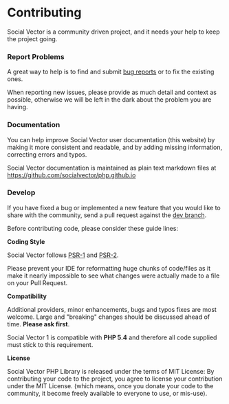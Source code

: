 Contributing
============

Social Vector is a community driven project, and it needs your help to keep the project going.


### Report Problems

A great way to help is to find and submit [bug reports](https://github.com/socialvector/php/issues) or to fix the
existing ones.

When reporting new issues, please provide as much detail and context as possible, otherwise we will be left in the dark
about the problem you are having.


### Documentation

You can help improve Social Vector user documentation (this website) by making it more consistent and readable, and by adding
missing information, correcting errors and typos.

Social Vector documentation is maintained as plain text markdown files at https://github.com/socialvector/php.github.io


### Develop

If you have fixed a bug or implemented a new feature that you would like to share with the community, send a pull request
against the [dev branch](https://github.com/socialvector/php/).

Before contributing code, please consider these guide lines:

**Coding Style**

Social Vector follows [PSR-1](http://www.php-fig.org/psr/psr-1/) and [PSR-2](http://www.php-fig.org/psr/psr-2/).

Please prevent your IDE for reformatting huge chunks of code/files as it make it nearly impossible to see what changes were
actually made to a file on your Pull Request.

**Compatibility**

Additional providers, minor enhancements, bugs and typos fixes are most welcome. Large and "breaking" changes should be
discussed ahead of time. **Please ask first**.

Social Vector 1 is compatible with **PHP 5.4** and therefore all code supplied must stick to this requirement.

**License**

Social Vector PHP Library is released under the terms of MIT License: By contributing your code to the project, you agree to
license your contribution under the MIT License. (which means, once you donate your code to the community, it become freely
available to everyone to use, or mis-use).
